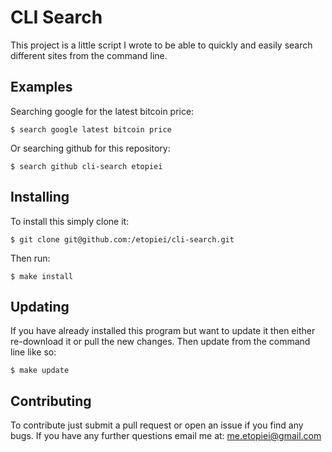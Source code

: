 # CLI Search
This project is a little script I wrote to be able to quickly and easily search different sites from the command line.

## Examples

Searching google for the latest bitcoin price:

	$ search google latest bitcoin price

Or searching github for this repository:

	$ search github cli-search etopiei

## Installing

To install this simply clone it:

	$ git clone git@github.com:/etopiei/cli-search.git

Then run:

	$ make install

## Updating

If you have already installed this program but want to update it then either re-download it or pull the new changes. Then update from the command line like so:

	$ make update

## Contributing

To contribute just submit a pull request or open an issue if you find any bugs. 
If you have any further questions email me at: me.etopiei@gmail.com


